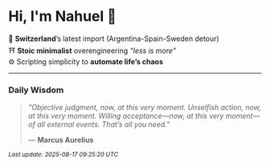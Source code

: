 # Hi, I'm Nahuel :tiger:

📍 **Switzerland**’s latest import (Argentina-Spain-Sweden detour)  
⛩️ **Stoic minimalist** overengineering *“less is more”*  
⚙️ Scripting simplicity to **automate life’s chaos**

---

### Daily Wisdom
> _"Objective judgment, now, at this very moment. Unselfish action, now, at this very moment. Willing acceptance—now, at this very moment—of all external events. That’s all you need."_  
>
> — **Marcus Aurelius**

<sub>*Last update: 2025-08-17 09:25:20 UTC*</sub>

